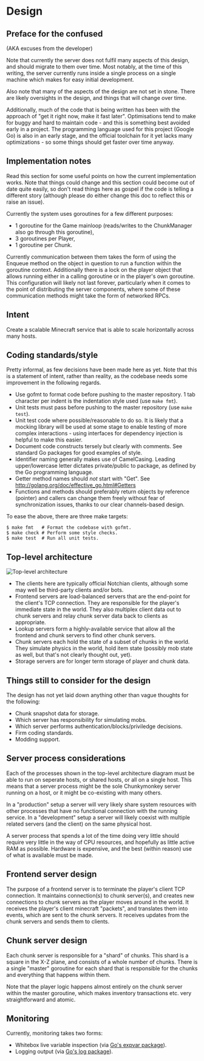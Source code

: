 Design
======

Preface for the confused
------------------------

(AKA excuses from the developer)

Note that currently the server does not fulfil many aspects of this design, and
should migrate to them over time. Most notably, at the time of this writing,
the server currently runs inside a single process on a single machine which
makes for easy initial development.

Also note that many of the aspects of the design are not set in stone. There
are likely oversights in the design, and things that will change over time.

Additionally, much of the code that is being written has been with the approach
of "get it right now, make it fast later". Optimisations tend to make for buggy
and hard to maintain code - and this is something best avoided early in a
project. The programming language used for this project (Google Go) is also in
an early stage, and the official toolchain for it yet lacks many
optimizations - so some things should get faster over time anyway.


Implementation notes
--------------------

Read this section for some useful points on how the current implementation
works. Note that things could change and this section could become out of date
quite easily, so don't read things here as gospel if the code is telling a
different story (although please do either change this doc to reflect this or
raise an issue).

Currently the system uses goroutines for a few different purposes:

*   1 goroutine for the Game mainloop (reads/writes to the ChunkManager also go
    through this goroutine),
*   3 goroutines per Player,
*   1 goroutine per Chunk.

Currently communication between them takes the form of using the Enqueue method
on the object in question to run a function within the goroutine context.
Additionally there is a lock on the player object that allows running either in
a calling goroutine or in the player's own goroutine. This configuration will
likely not last forever, particularly when it comes to the point of
distributing the server components, where some of these communication methods
might take the form of networked RPCs.


Intent
------

Create a scalable Minecraft service that is able to scale horizontally across
many hosts.


Coding standards/style
----------------------

Pretty informal, as few decisions have been made here as yet. Note that this is
a statement of intent, rather than reality, as the codebase needs some
improvement in the following regards.

*   Use gofmt to format code before pushing to the master repository. 1 tab
    character per indent is the indentation style used (use `make fmt`).
*   Unit tests must pass before pushing to the master repository (use
    `make test`).
*   Unit test code where possible/reasonable to do so. It is likely that a
    mocking library will be used at some stage to enable testing of more
    complex interactions - using interfaces for dependency injection is helpful
    to make this easier.
*   Document code constructs tersely but clearly with comments. See
    standard Go packages for good examples of style.
*   Identifier naming generally makes use of CamelCasing. Leading
    upper/lowercase letter dictates private/public to package, as defined by
    the Go programming language.
*   Getter method names should *not* start with "Get". See
    http://golang.org/doc/effective_go.html#Getters
*   Functions and methods should preferably return objects by reference
    (pointer) and callers can change them freely without fear of
    synchronization issues, thanks to our clear channels-based design.

To ease the above, there are three make targets:

    $ make fmt   # Format the codebase with gofmt.
    $ make check # Perform some style checks.
    $ make test  # Run all unit tests.


Top-level architecture
----------------------

![Top-level architecture][1]

*   The clients here are typically official Notchian clients, although some may
    well be third-party clients and/or bots.
*   Frontend servers are load-balanced servers that are the end-point for the
    client's TCP connection. They are responsible for the player's immediate
    state in the world. They also multiplex client data out to chunk servers and
    relay chunk server data back to clients as appropriate.
*   Lookup servers form a highly-available service that allow all the frontend
    and chunk servers to find other chunk servers.
*   Chunk servers each hold the state of a subset of chunks in the world. They
    simulate physics in the world, hold item state (possibly mob state as well,
    but that's not clearly thought out, yet).
*   Storage servers are for longer term storage of player and chunk data.


Things still to consider for the design
---------------------------------------

The design has not yet laid down anything other than vague thoughts for the
following:

*   Chunk snapshot data for storage.
*   Which server has responsibility for simulating mobs.
*   Which server performs authentication/blocks/priviledge decisions.
*   Firm coding standards.
*   Modding support.


Server process considerations
-----------------------------

Each of the processes shown in the top-level architecture diagram must be able
to run on seperate hosts, or shared hosts, or all on a single host. This means
that a server process might be the sole Chunkymonkey server running on a host,
or it might be co-existing with many others.

In a "production" setup a server will very likely share system resources with
other processes that have no functional connection with the running service. In
a "development" setup a server will likely coexist with multiple related
servers (and the client) on the same physical host.

A server process that spends a lot of the time doing very little should require
very little in the way of CPU resources, and hopefully as little active RAM as
possible. Hardware is expensive, and the best (within reason) use of what is
available must be made.


Frontend server design
----------------------

The purpose of a frontend server is to terminate the player's client TCP
connection. It maintains connection(s) to chunk server(s), and creates new
connections to chunk servers as the player moves around in the world. It
receives the player's client minecraft "packets", and translates them into
events, which are sent to the chunk servers. It receives updates from the chunk
servers and sends them to clients.


Chunk server design
-------------------

Each chunk server is responsible for a "shard" of chunks. This shard is a
square in the X-Z plane, and consists of a whole number of chunks. There is a
single "master" goroutine for each shard that is responsible for the chunks and
everything that happens within them.

Note that the player logic happens almost entirely on the chunk server within
the master goroutine, which makes inventory transactions etc. very
straightforward and atomic.


Monitoring
----------

Currently, monitoring takes two forms:

*   Whitebox live variable inspection (via [Go's expvar package][2]).
*   Logging output (via [Go's log package][3]).


[1]: ../../raw/master/diagrams/top-level-architecture.png  "Top-level architecture"
[2]: http://golang.org/pkg/expvar/                         "Go expvar package"
[3]: http://golang.org/pkg/log/                            "Go log package"
